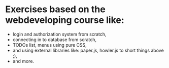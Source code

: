 # Exercises based on the webdeveloping course like:
* login and authorization system from scratch,
* connecting in to database from scratch,
* TODOs list, menus using pure CSS,
* and using external libraries like: paper.js, howler.js to short things above ;),
* and more.

